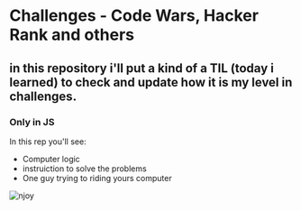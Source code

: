 # Challenges - Code Wars, Hacker Rank and others
## in this repository i'll put a kind of a TIL (today i learned) to check and update how it is my level in challenges.
### Only in **JS**

In this rep you'll see:
* Computer logic
* instruiction to solve the problems
* One guy trying to riding yours computer

![njoy](https://i.pinimg.com/originals/41/85/b5/4185b53d71c0d7e7995f51aee3c6cbcd.gif)
